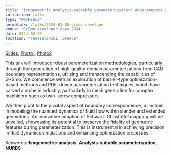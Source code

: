 ```yaml
---
title: "Isogeometric analysis-suitable parameterization: Advancements inside and outside G+Smo"
collection: talks
type: "Workshop"
permalink: /talks/2024-03-05-gismo-developer
venue: "GiSmo developer days 2024"
date: 2024-03-05
location: "Thessaloniki, Greece" 
---
```


[Slides](../files/pdf/slides/2024-03-05-gismo-developer/gismo2024.pdf),
[Photo1](../images/talks/2024-03-05-gismo-developers/gismo2024_1.JPG), 
[Photo2](../images/talks/2024-03-05-gismo-developers/gismo2024.jpg)

This talk will introduce robust parameterization methodologies, particularly through the generation of high-quality domain parameterizations from CAD boundary representations, utilizing and transcending the capabilities of G+Smo. We commence with an exploration of barrier-type optimization-based methods and PDE-driven parameterization techniques, which have carved a niche in industry, particularly in mesh generation for complex machinery such as twin-screw compressors.

We then pivot to the pivotal aspect of boundary correspondence, a linchpin in modeling the nuanced dynamics of fluid flow within slender and extended geometries. An innovative adoption of Schwarz-Christoffel mapping will be unveiled, showcasing its potential to preserve the fidelity of geometric features during parameterization. This is instrumental in achieving precision in fluid dynamics simulations and enhancing optimization processes.

Keywords: **Isogeometric analysis**, **Analysis-suitable parameterization**, **NURBS**